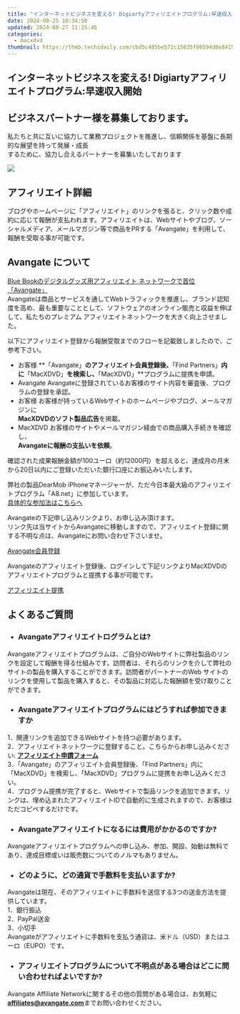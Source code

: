 ```yaml
---
title: "インターネットビジネスを変える! Digiartyアフィリエイトプログラム:早速収入開始"
date: 2024-08-25 10:34:50
updated: 2024-08-27 11:25:46
categories:
  - macxdvd
thumbnail: https://thmb.techidaily.com/cbd5c485be572c15835f08594d0e8419222eed6f6b3e167289dc7102ace86695.jpg
---
```


## インターネットビジネスを変える! Digiartyアフィリエイトプログラム:早速収入開始

## ビジネスパートナー様を募集しております。

私たちと共に互いに協力して業務プロジェクトを推進し、信頼関係を基盤に長期的な展望を持って発展・成長  
 するために、協力し合えるパートナーを募集いたしております

![](https://www.macxdvd.com/company/../nav-jp/affiliate/map.png) 



## アフィリエイト詳細

ブログやホームページに「アフィリエイト」のリンクを張ると、クリック数や成約に応じて報酬が支払われます。アフィリエイトは、Webサイトやブログ、ソーシャルメディア、メールマガジン等で商品をPRする「Avangate」を利用して、報酬を受取る事が可能です。

## Avangate について

[Blue Bookのデジタルグッズ用アフィリエイト ネットワークで首位「Avangate」](https://www.avangatenetwork.com)  
 Avangateは商品とサービスを通してWebトラフィックを推進し、ブランド認知度を高め、最も重要なこととして、ソフトウェアのオンライン販売と収益を伸ばして、私たちのプレミアム アフィリエイトネットワークを大きく向上させました。

以下にアフィリエイト登録から報酬受取までのフローを記載致しましたので、ご参考下さい。

* お客様 **「Avangate」**のアフィリエイト会員登録後、**「Find Partners」**内に**「MacXDVD」**を検索し、**「MacXDVD」**プログラムに提携を申請。
* Avangate Avangateに登録されているお客様のサイト内容を審査後、プログラムの登録を承認。
* お客様 お客様が持っているWebサイトのホームページやブログ、メールマガジンに  
**MacXDVDのソフト製品広告**を掲載。
* MacXDVD お客様のサイトやメールマガジン経由での商品購入手続きを確認し、  
**Avangateに報酬の支払いを依頼**。

確認された成果報酬金額が100ユーロ（約12000円）を超えると、達成月の月末から20日以内にご登録いただいた銀行口座にお振込みいたします。

弊社の製品DearMob iPhoneマネージャーが、ただ今日本最大級のアフィリエイトプログラム「A8.net」に参加しています。  
[具体的な参加法はこちらへ](https://tools.techidaily.com/5kplayer/products/)



Avangateの下記申し込みリンクより、お申し込み頂けます。  
 リンク先は当サイトからAvangateに移動しますので、アフィリエイト登録に関する不明な点は、Avangateにお問い合わせ下さいませ。

[Avangate会員登録](https://www.avangatenetwork.com/affiliates/sign-up.php) 



Avangateのアフィリエイト登録後、ログインして下記リンクよりMacXDVDのアフィリエイトプログラムと提携する事が可能です。

[アフィリエイト提携](https://secure.avangate.com/affiliates/generatelinks.php?IdAccount=2Xrl83J8paKBr3G3c7%2B9dQ%3D%3D&AFFILIATE=108875) 



## よくあるご質問

* ### Avangateアフィリエイトログラムとは?  
Avangateアフィリエイトプログラムは、ご自分のWebサイトに弊社製品のリンクを設定して報酬を得る仕組みです。訪問者は、それらのリンクを介して弊社のサイトの製品を購入することができます。訪問者がパートナーのWeb サイトのリンクを使用して製品を購入すると、その製品に対応した報酬額を受け取りことができます。
* ### Avangateアフィリエイトプログラムにはどうすれば参加できますか  
1．関連リンクを追加できるWebサイトを持つ必要があります。  
 2．アフィリエイトネットワークに登録すること。こちらからお申し込みください: [**アフィリエイト申請フォーム**](https://www.avangatenetwork.com/affiliates/sign-up.php)  
 3．「Avangate」のアフィリエイト会員登録後、「Find Partners」内に「MacXDVD」を検索し、「MacXDVD」プログラムに提携をお申し込みください。  
 4．プログラム提携が完了すると、Webサイトで製品リンクを追加できます。リンクは、埋め込まれたアフィリエイトIDで自動的に生成されますので、お客様はただコピペするだけです。
* ### Avangateアフィリエイトになるには費用がかかるのですか?  
Avangateアフィリエイトプログラムへの申し込み、参加、開設、始動は無料であり、達成目標或いは販売数についてのノルマもありません。
* ### どのように、どの通貨で手数料を支払いますか?  
Avangateは現在、そのアフィリエイトに手数料を送信する3つの送金方法を提供しています。  
 1．銀行振込  
 2．PayPal送金  
 3．小切手  
 Avangateがアフィリエイトに手数料を支払う通貨は、米ドル（USD）またはユーロ（EUPO）です。
* ### アフィリエイトプログラムについて不明点がある場合はどこに問い合わせればよいですか?  
Avangate Affiliate Networkに関するその他の質問がある場合は、お気軽に[**affiliates@avangate.com**](https://tools.techidaily.com/macxdvd/products/)までお問い合わせください。

<ins class="adsbygoogle"
     style="display:block"
     data-ad-format="autorelaxed"
     data-ad-client="ca-pub-7571918770474297"
     data-ad-slot="1223367746"></ins>



<ins class="adsbygoogle"
     style="display:block"
     data-ad-client="ca-pub-7571918770474297"
     data-ad-slot="8358498916"
     data-ad-format="auto"
     data-full-width-responsive="true"></ins>
